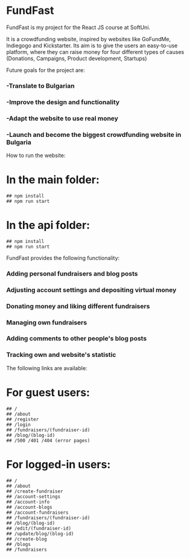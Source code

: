 # FundFast
FundFast is my project for the React JS course at SoftUni.

It is a crowdfunding website, inspired by websites like GoFundMe, Indiegogo and Kickstarter.
Its aim is to give the users an easy-to-use platform, where they can raise money for four different types
of causes (Donations, Campaigns, Product development, Startups)
  
Future goals for the project are: 
  ###  -Translate to Bulgarian
  ###  -Improve the design and functionality
  ###  -Adapt the website to use real money
  ###  -Launch and become the biggest crowdfunding website in Bulgaria

How to run the website: 
  # In the main folder: 
    ## npm install
    ## npm run start
  # In the api folder: 
    ## npm install
    ## npm run start
    
FundFast provides the following functionality: 
  ### Adding personal fundraisers and blog posts
  ### Adjusting account settings and depositing virtual money
  ### Donating money and liking different fundraisers
  ### Managing own fundraisers
  ### Adding comments to other people's blog posts
  ### Tracking own and website's statistic
  
The following links are available: 
  # For guest users: 
    ## /
    ## /about
    ## /register
    ## /login
    ## /fundraisers/(fundraiser-id)
    ## /blog/(blog-id)
    ## /500 /401 /404 (error pages)
  # For logged-in users: 
    ## /
    ## /about
    ## /create-fundraiser
    ## /account-settings
    ## /account-info
    ## /account-blogs
    ## /account-fundraisers
    ## /fundraisers/(fundraiser-id)
    ## /blog/(blog-id)
    ## /edit/(fundraiser-id)
    ## /update/blog/(blog-id)
    ## /create-blog
    ## /blogs
    ## /fundraisers
  


